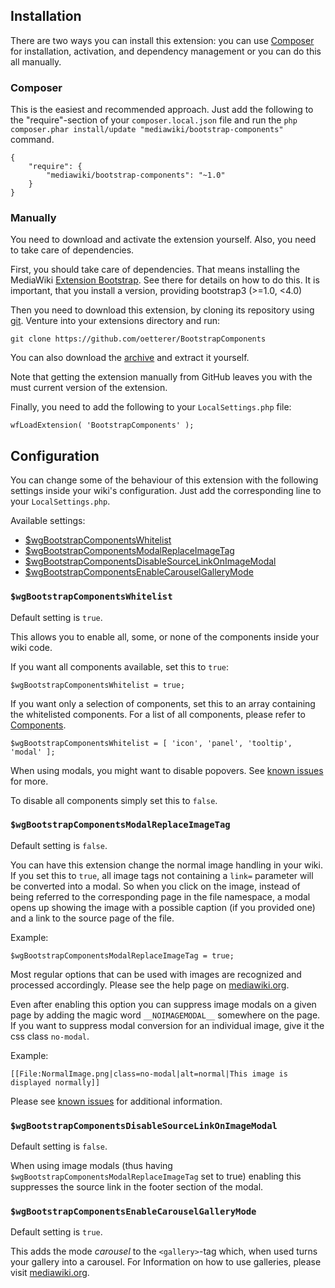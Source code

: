 ## Installation
There are two ways you can install this extension: you can use [Composer]
for installation, activation, and dependency management or you can do this
all manually.

### Composer
This is the easiest and recommended approach. Just add the following to
the "require"-section of your `composer.local.json` file and run the
`php composer.phar install/update "mediawiki/bootstrap-components"` command.

```
{
	"require": {
		"mediawiki/bootstrap-components": "~1.0"
	}
}
```

### Manually
You need to download and activate the extension yourself. Also, you need to
take care of dependencies.

First, you should take care of dependencies. That means installing
the MediaWiki [Extension Bootstrap][BootstrapExtension]. See there
for details on how to do this. It is important, that you install
a version, providing bootstrap3 (>=1.0, <4.0)

Then you need to download this extension, by cloning its repository
using [git][Git]. Venture into your extensions directory and run:

```
git clone https://github.com/oetterer/BootstrapComponents
```

You can also download the [archive][GitArchive] and extract it yourself.

Note that getting the extension manually from GitHub leaves you with the
must current version of the extension.

Finally, you need to add the following to your `LocalSettings.php` file:

```
wfLoadExtension( 'BootstrapComponents' );
```

## Configuration
You can change some of the behaviour of this extension with the
following settings inside your wiki's configuration. Just add the
corresponding line to your `LocalSettings.php`.

Available settings:
* [$wgBootstrapComponentsWhitelist](#wgbootstrapcomponentswhitelist)
* [$wgBootstrapComponentsModalReplaceImageTag](#wgbootstrapcomponentsmodalreplaceimagetag)
* [$wgBootstrapComponentsDisableSourceLinkOnImageModal](#wgbootstrapcomponentsdisablesourcelinkonimagemodal)
* [$wgBootstrapComponentsEnableCarouselGalleryMode](#wgbootstrapcomponentsenablecarouselgallerymode)

### `$wgBootstrapComponentsWhitelist`
Default setting is `true`.

This allows you to enable all, some, or none of the components inside
your wiki code.

If you want all components available, set this to `true`:
```
$wgBootstrapComponentsWhitelist = true;
```

If you want only a selection of components, set this to an array
containing the whitelisted components. For a list of all components,
please refer to [Components].
```
$wgBootstrapComponentsWhitelist = [ 'icon', 'panel', 'tooltip', 'modal' ];
```

When using modals, you might want to disable popovers. See
[known issues][known-issues] for more.

To disable all components simply set this to `false`.

### `$wgBootstrapComponentsModalReplaceImageTag`
Default setting is `false`.

You can have this extension change the normal image handling in your
wiki. If you set this to `true`, all image tags not containing a `link=`
parameter will be converted into a modal. So when you click on the image,
instead of being referred to the corresponding page in the file namespace,
a modal opens up showing the image with a possible caption (if you
provided one) and a link to the source page of the file.

Example:
```
$wgBootstrapComponentsModalReplaceImageTag = true;
```

Most regular options that can be used with images are recognized and
processed accordingly. Please see the help page on [mediawiki.org][ImageHelp].

Even after enabling this option you can suppress image modals on a
given page by adding the magic word `__NOIMAGEMODAL__` somewhere on
the page. If you want to suppress modal conversion for an individual image,
give it the css class `no-modal`.

Example:
```
[[File:NormalImage.png|class=no-modal|alt=normal|This image is displayed normally]]
```

Please see [known issues][known-issues] for additional information.

### `$wgBootstrapComponentsDisableSourceLinkOnImageModal`
Default setting is `false`.

When using image modals (thus having
`$wgBootstrapComponentsModalReplaceImageTag` set to true) enabling
this suppresses the source link in the footer section of the modal.

### `$wgBootstrapComponentsEnableCarouselGalleryMode`
Default setting is `true`.

This adds the mode _carousel_ to the `<gallery>`-tag which, when used
turns your gallery into a carousel. For Information on how to use
galleries, please visit [mediawiki.org][Gallery].

[Composer]: https://getcomposer.org/
[Git]: https://git-scm.com/
[GitArchive]: https://github.com/oetterer/BootstrapComponents/archive/master.zip
[BootstrapExtension]: https://www.mediawiki.org/wiki/Extension:Bootstrap
[Components]: components.md
[known-issues]: known-issues.md
[ImageHelp]: https://www.mediawiki.org/wiki/Help:Images
[Gallery]: https://www.mediawiki.org/wiki/Help:Images#Rendering_a_gallery_of_images

